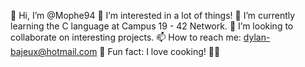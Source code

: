 👋 Hi, I’m @Mophe94
👀 I’m interested in a lot of things!
🌱 I’m currently learning the C language at Campus 19 - 42 Network.
💞️ I’m looking to collaborate on interesting projects.
📫 How to reach me: dylan-bajeux@hotmail.com
🍳 Fun fact: I love cooking! 🍔🥗
<!---
Mophe94/Mophe94 is a ✨ special ✨ repository because its `README.md` (this file) appears on your GitHub profile.
You can click the Preview link to take a look at your changes.
--->
